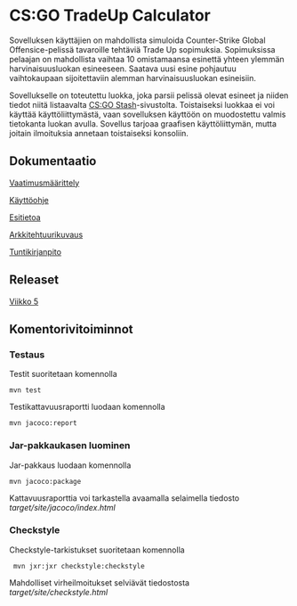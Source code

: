 # CS:GO TradeUp Calculator

Sovelluksen käyttäjien on mahdollista simuloida Counter-Strike Global Offensice-pelissä tavaroille tehtäviä Trade Up sopimuksia. Sopimuksissa pelaajan on mahdollista vaihtaa 10 omistamaansa esinettä yhteen ylemmän harvinaisuusluokan esineeseen. Saatava uusi esine pohjautuu vaihtokaupaan sijoitettaviin alemman harvinaisuusluokan esineisiin.

Sovellukselle on toteutettu luokka, joka parsii pelissä olevat esineet ja niiden tiedot niitä listaavalta [CS:GO Stash](https://csgostash.com)-sivustolta. Toistaiseksi luokkaa ei voi käyttää käyttöliittymästä, vaan sovelluksen käyttöön on muodostettu valmis tietokanta luokan avulla. Sovellus tarjoaa graafisen käyttöliittymän, mutta joitain ilmoituksia annetaan toistaiseksi konsoliin.

## Dokumentaatio
[Vaatimusmäärittely](../master/dokumentaatio/vaatimusmaarittely.md)

[Käyttöohje](../master/dokumentaatio/kayttoohje.md)

[Esitietoa](../master/dokumentaatio/esitietoa.md)

[Arkkitehtuurikuvaus](../master/dokumentaatio/arkkitehtuuri.md)

[Tuntikirjanpito](../master/dokumentaatio/tuntikirjanpito.md)

## Releaset
[Viikko 5](https://github.com/viljamiLatvala/ohjelmistotekniikka/releases/tag/viikko5)

## Komentorivitoiminnot

### Testaus

Testit suoritetaan komennolla

```
mvn test
```

Testikattavuusraportti luodaan komennolla

```
mvn jacoco:report
```

### Jar-pakkaukasen luominen

Jar-pakkaus luodaan komennolla

```
mvn jacoco:package
```

Kattavuusraporttia voi tarkastella avaamalla selaimella tiedosto _target/site/jacoco/index.html_

### Checkstyle

Checkstyle-tarkistukset suoritetaan komennolla

```
 mvn jxr:jxr checkstyle:checkstyle
```

Mahdolliset virheilmoitukset selviävät tiedostosta _target/site/checkstyle.html_
